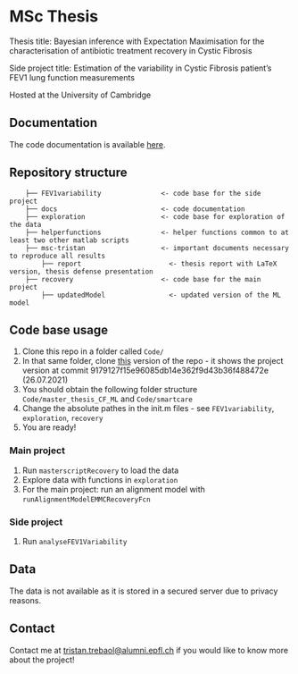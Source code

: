 # MSc Thesis

Thesis title: Bayesian inference with Expectation Maximisation for the characterisation of antibiotic treatment recovery in Cystic Fibrosis

Side project title: Estimation of the variability in Cystic Fibrosis patient’s FEV1 lung function measurements

Hosted at the University of Cambridge

## Documentation
The code documentation is available [here](https://tristantreb.github.io/master_thesis_CF_ML/).

## Repository structure
```
    ├── FEV1variability               <- code base for the side project
    ├── docs                          <- code documentation
    ├── exploration                   <- code base for exploration of the data
    ├── helperfunctions               <- helper functions common to at least two other matlab scripts
    ├── msc-tristan                   <- important documents necessary to reproduce all results
        ├── report                      <- thesis report with LaTeX version, thesis defense presentation
    ├── recovery                      <- code base for the main project
        ├── updatedModel                <- updated version of the ML model
```

## Code base usage
1. Clone this repo in a folder called `Code/`
2. In that same folder, clone [this](https://github.com/damiansphd/smartcare/tree/9179127f15e96085db14e362f9d43b36f488472e) version of the repo - it shows the project version at commit 9179127f15e96085db14e362f9d43b36f488472e (26.07.2021)
3. You should obtain the following folder structure `Code/master_thesis_CF_ML` and `Code/smartcare`
4. Change the absolute pathes in the init.m files - see `FEV1variability`, `exploration`,  `recovery`
5. You are ready!

### Main project
1. Run `masterscriptRecovery` to load the data 
2. Explore data with functions in `exploration`
3. For the main project: run an alignment model with `runAlignmentModelEMMCRecoveryFcn`

### Side project
1. Run `analyseFEV1Variability`

## Data
The data is not available as it is stored in a secured server due to privacy reasons.

## Contact
Contact me at [tristan.trebaol@alumni.epfl.ch](mailto:aiyu@di.ku.dk) if you would like to know more about the project!
